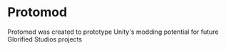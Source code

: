 # Protomod
Protomod was created to prototype Unity's modding potential for future Glorified Studios projects
